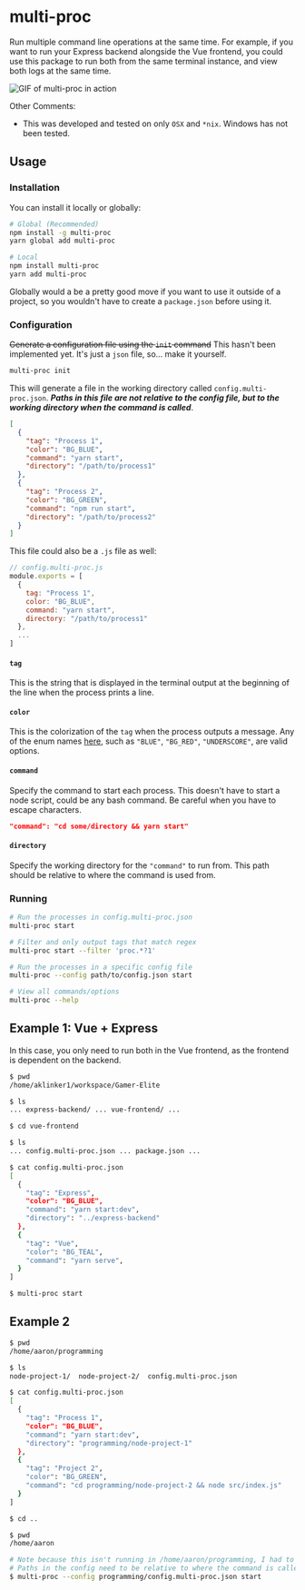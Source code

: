 # multi-proc

Run multiple command line operations at the same time. For example, if you want to run your Express backend alongside the Vue frontend, you could use this package to run both from the same terminal instance, and view both logs at the same time.

![GIF of multi-proc in action](https://user-images.githubusercontent.com/10101283/50580422-69e50280-0e1c-11e9-8ffc-6402cb05afe1.gif)

Other Comments:

- This was developed and tested on only `OSX` and `*nix`. Windows has not been tested.

## Usage

### Installation

You can install it locally or globally:

```bash
# Global (Recommended)
npm install -g multi-proc
yarn global add multi-proc

# Local
npm install multi-proc
yarn add multi-proc
```

Globally would a be a pretty good move if you want to use it outside of a project, so you wouldn't have to create a `package.json` before using it.

### Configuration

~~Generate a configuration file using the `init` command~~ This hasn't been implemented yet. It's just a `json` file, so... make it yourself.

```bash 
multi-proc init
```

This will generate a file in the working directory called `config.multi-proc.json`. ___Paths in this file are not relative to the config file, but to the working directory when the command is called___.

```json
[
  {
    "tag": "Process 1",
    "color": "BG_BLUE",
    "command": "yarn start",
    "directory": "/path/to/process1"
  },
  {
    "tag": "Process 2",
    "color": "BG_GREEN",
    "command": "npm run start",
    "directory": "/path/to/process2"
  }
]
```

This file could also be a `.js` file as well:

```js
// config.multi-proc.js
module.exports = [
  {
    tag: "Process 1",
    color: "BG_BLUE",
    command: "yarn start",
    directory: "/path/to/process1"
  },
  ...
]
```

#### `tag`

This is the string that is displayed in the terminal output at the beginning of the line when the process prints a line.

#### `color`
This is the colorization of the `tag` when the process outputs a message. Any of the enum names [here](https://github.com/aklinker1/multi-proc/master/src/Colors.ts#L4), such as `"BLUE"`, `"BG_RED"`, `"UNDERSCORE"`, are valid options.

#### `command`

Specify the command to start each process. This doesn't have to start a node script, could be any bash command. Be careful when you have to escape characters.

```json
"command": "cd some/directory && yarn start"
``` 

#### `directory`

Specify the working directory for the `"command"` to run from. This path should be relative to where the command is used from.

### Running

```bash
# Run the processes in config.multi-proc.json
multi-proc start

# Filter and only output tags that match regex
multi-proc start --filter 'proc.*?1'

# Run the processes in a specific config file
multi-proc --config path/to/config.json start

# View all commands/options
multi-proc --help
```

## Example 1: Vue + Express

In this case, you only need to run both in the Vue frontend, as the frontend is dependent on the backend.

```bash
$ pwd
/home/aklinker1/workspace/Gamer-Elite

$ ls
... express-backend/ ... vue-frontend/ ...

$ cd vue-frontend

$ ls
... config.multi-proc.json ... package.json ...

$ cat config.multi-proc.json
[
  {
    "tag": "Express",
    "color": "BG_BLUE",
    "command": "yarn start:dev",
    "directory": "../express-backend"
  },
  {
    "tag": "Vue",
    "color": "BG_TEAL",
    "command": "yarn serve",
  }
]

$ multi-proc start
```

## Example 2

```bash
$ pwd
/home/aaron/programming

$ ls
node-project-1/  node-project-2/  config.multi-proc.json

$ cat config.multi-proc.json
[
  {
    "tag": "Process 1",
    "color": "BG_BLUE",
    "command": "yarn start:dev",
    "directory": "programming/node-project-1"
  },
  {
    "tag": "Project 2",
    "color": "BG_GREEN",
    "command": "cd programming/node-project-2 && node src/index.js"
  }
]

$ cd ..

$ pwd 
/home/aaron

# Note because this isn't running in /home/aaron/programming, I had to add programming/* for the directory on the node-project-1 process and the cd for the node-project-2 process
# Paths in the config need to be relative to where the command is called from
$ multi-proc --config programming/config.multi-proc.json start
```
